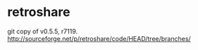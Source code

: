retroshare
==========

git copy of v0.5.5, r7119. http://sourceforge.net/p/retroshare/code/HEAD/tree/branches/
